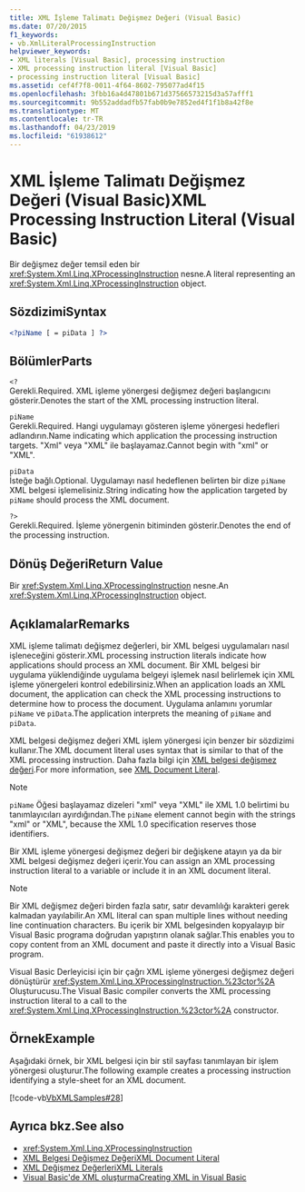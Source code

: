 ```yaml
---
title: XML İşleme Talimatı Değişmez Değeri (Visual Basic)
ms.date: 07/20/2015
f1_keywords:
- vb.XmlLiteralProcessingInstruction
helpviewer_keywords:
- XML literals [Visual Basic], processing instruction
- XML processing instruction literal [Visual Basic]
- processing instruction literal [Visual Basic]
ms.assetid: cef4f7f8-0011-4f64-8602-795077ad4f15
ms.openlocfilehash: 3fbb16a4d47801b671d37566573215d3a57afff1
ms.sourcegitcommit: 9b552addadfb57fab0b9e7852ed4f1f1b8a42f8e
ms.translationtype: MT
ms.contentlocale: tr-TR
ms.lasthandoff: 04/23/2019
ms.locfileid: "61938612"
---
```

# <a name="xml-processing-instruction-literal-visual-basic"></a><span data-ttu-id="15f01-102">XML İşleme Talimatı Değişmez Değeri (Visual Basic)</span><span class="sxs-lookup"><span data-stu-id="15f01-102">XML Processing Instruction Literal (Visual Basic)</span></span>
<span data-ttu-id="15f01-103">Bir değişmez değer temsil eden bir <xref:System.Xml.Linq.XProcessingInstruction> nesne.</span><span class="sxs-lookup"><span data-stu-id="15f01-103">A literal representing an <xref:System.Xml.Linq.XProcessingInstruction> object.</span></span>  
  
## <a name="syntax"></a><span data-ttu-id="15f01-104">Sözdizimi</span><span class="sxs-lookup"><span data-stu-id="15f01-104">Syntax</span></span>  
  
```xml  
<?piName [ = piData ] ?>  
```  
  
## <a name="parts"></a><span data-ttu-id="15f01-105">Bölümler</span><span class="sxs-lookup"><span data-stu-id="15f01-105">Parts</span></span>  
 `<?`  
 <span data-ttu-id="15f01-106">Gerekli.</span><span class="sxs-lookup"><span data-stu-id="15f01-106">Required.</span></span> <span data-ttu-id="15f01-107">XML işleme yönergesi değişmez değeri başlangıcını gösterir.</span><span class="sxs-lookup"><span data-stu-id="15f01-107">Denotes the start of the XML processing instruction literal.</span></span>  
  
 `piName`  
 <span data-ttu-id="15f01-108">Gerekli.</span><span class="sxs-lookup"><span data-stu-id="15f01-108">Required.</span></span> <span data-ttu-id="15f01-109">Hangi uygulamayı gösteren işleme yönergesi hedefleri adlandırın.</span><span class="sxs-lookup"><span data-stu-id="15f01-109">Name indicating which application the processing instruction targets.</span></span> <span data-ttu-id="15f01-110">"Xml" veya "XML" ile başlayamaz.</span><span class="sxs-lookup"><span data-stu-id="15f01-110">Cannot begin with "xml" or "XML".</span></span>  
  
 `piData`  
 <span data-ttu-id="15f01-111">İsteğe bağlı.</span><span class="sxs-lookup"><span data-stu-id="15f01-111">Optional.</span></span> <span data-ttu-id="15f01-112">Uygulamayı nasıl hedeflenen belirten bir dize `piName` XML belgesi işlemelisiniz.</span><span class="sxs-lookup"><span data-stu-id="15f01-112">String indicating how the application targeted by `piName` should process the XML document.</span></span>  
  
 `?>`  
 <span data-ttu-id="15f01-113">Gerekli.</span><span class="sxs-lookup"><span data-stu-id="15f01-113">Required.</span></span> <span data-ttu-id="15f01-114">İşleme yönergenin bitiminden gösterir.</span><span class="sxs-lookup"><span data-stu-id="15f01-114">Denotes the end of the processing instruction.</span></span>  
  
## <a name="return-value"></a><span data-ttu-id="15f01-115">Dönüş Değeri</span><span class="sxs-lookup"><span data-stu-id="15f01-115">Return Value</span></span>  
 <span data-ttu-id="15f01-116">Bir <xref:System.Xml.Linq.XProcessingInstruction> nesne.</span><span class="sxs-lookup"><span data-stu-id="15f01-116">An <xref:System.Xml.Linq.XProcessingInstruction> object.</span></span>  
  
## <a name="remarks"></a><span data-ttu-id="15f01-117">Açıklamalar</span><span class="sxs-lookup"><span data-stu-id="15f01-117">Remarks</span></span>  
 <span data-ttu-id="15f01-118">XML işleme talimatı değişmez değerleri, bir XML belgesi uygulamaları nasıl işleneceğini gösterir.</span><span class="sxs-lookup"><span data-stu-id="15f01-118">XML processing instruction literals indicate how applications should process an XML document.</span></span> <span data-ttu-id="15f01-119">Bir XML belgesi bir uygulama yüklendiğinde uygulama belgeyi işlemek nasıl belirlemek için XML işleme yönergeleri kontrol edebilirsiniz.</span><span class="sxs-lookup"><span data-stu-id="15f01-119">When an application loads an XML document, the application can check the XML processing instructions to determine how to process the document.</span></span> <span data-ttu-id="15f01-120">Uygulama anlamını yorumlar `piName` ve `piData`.</span><span class="sxs-lookup"><span data-stu-id="15f01-120">The application interprets the meaning of `piName` and `piData`.</span></span>  
  
 <span data-ttu-id="15f01-121">XML belgesi değişmez değeri XML işlem yönergesi için benzer bir sözdizimi kullanır.</span><span class="sxs-lookup"><span data-stu-id="15f01-121">The XML document literal uses syntax that is similar to that of the XML processing instruction.</span></span> <span data-ttu-id="15f01-122">Daha fazla bilgi için [XML belgesi değişmez değeri](../../../visual-basic/language-reference/xml-literals/xml-document-literal.md).</span><span class="sxs-lookup"><span data-stu-id="15f01-122">For more information, see [XML Document Literal](../../../visual-basic/language-reference/xml-literals/xml-document-literal.md).</span></span>  
  
> [!NOTE]
>  <span data-ttu-id="15f01-123">`piName` Öğesi başlayamaz dizeleri "xml" veya "XML" ile XML 1.0 belirtimi bu tanımlayıcıları ayırdığından.</span><span class="sxs-lookup"><span data-stu-id="15f01-123">The `piName` element cannot begin with the strings "xml" or "XML", because the XML 1.0 specification reserves those identifiers.</span></span>  
  
 <span data-ttu-id="15f01-124">Bir XML işleme yönergesi değişmez değeri bir değişkene atayın ya da bir XML belgesi değişmez değeri içerir.</span><span class="sxs-lookup"><span data-stu-id="15f01-124">You can assign an XML processing instruction literal to a variable or include it in an XML document literal.</span></span>  
  
> [!NOTE]
>  <span data-ttu-id="15f01-125">Bir XML değişmez değeri birden fazla satır, satır devamlılığı karakteri gerek kalmadan yayılabilir.</span><span class="sxs-lookup"><span data-stu-id="15f01-125">An XML literal can span multiple lines without needing line continuation characters.</span></span> <span data-ttu-id="15f01-126">Bu içerik bir XML belgesinden kopyalayıp bir Visual Basic programa doğrudan yapıştırın olanak sağlar.</span><span class="sxs-lookup"><span data-stu-id="15f01-126">This enables you to copy content from an XML document and paste it directly into a Visual Basic program.</span></span>  
  
 <span data-ttu-id="15f01-127">Visual Basic Derleyicisi için bir çağrı XML işleme yönergesi değişmez değeri dönüştürür <xref:System.Xml.Linq.XProcessingInstruction.%23ctor%2A> Oluşturucusu.</span><span class="sxs-lookup"><span data-stu-id="15f01-127">The Visual Basic compiler converts the XML processing instruction literal to a call to the <xref:System.Xml.Linq.XProcessingInstruction.%23ctor%2A> constructor.</span></span>  
  
## <a name="example"></a><span data-ttu-id="15f01-128">Örnek</span><span class="sxs-lookup"><span data-stu-id="15f01-128">Example</span></span>  
 <span data-ttu-id="15f01-129">Aşağıdaki örnek, bir XML belgesi için bir stil sayfası tanımlayan bir işlem yönergesi oluşturur.</span><span class="sxs-lookup"><span data-stu-id="15f01-129">The following example creates a processing instruction identifying a style-sheet for an XML document.</span></span>  
  
 [!code-vb[VbXMLSamples#28](~/samples/snippets/visualbasic/VS_Snippets_VBCSharp/VbXMLSamples/VB/XMLSamples13.vb#28)]  
  
## <a name="see-also"></a><span data-ttu-id="15f01-130">Ayrıca bkz.</span><span class="sxs-lookup"><span data-stu-id="15f01-130">See also</span></span>

- <xref:System.Xml.Linq.XProcessingInstruction>
- [<span data-ttu-id="15f01-131">XML Belgesi Değişmez Değeri</span><span class="sxs-lookup"><span data-stu-id="15f01-131">XML Document Literal</span></span>](../../../visual-basic/language-reference/xml-literals/xml-document-literal.md)
- [<span data-ttu-id="15f01-132">XML Değişmez Değerleri</span><span class="sxs-lookup"><span data-stu-id="15f01-132">XML Literals</span></span>](../../../visual-basic/language-reference/xml-literals/index.md)
- [<span data-ttu-id="15f01-133">Visual Basic'de XML oluşturma</span><span class="sxs-lookup"><span data-stu-id="15f01-133">Creating XML in Visual Basic</span></span>](../../../visual-basic/programming-guide/language-features/xml/creating-xml.md)
